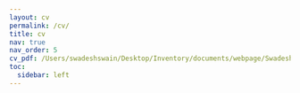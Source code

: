 ```yaml
---
layout: cv
permalink: /cv/
title: cv
nav: true
nav_order: 5
cv_pdf: /Users/swadeshswain/Desktop/Inventory/documents/webpage/Swadesh06.github.io/assets/pdf/CV_Swadesh_Swain.pdf # you can also use external links here
toc:
  sidebar: left
---
```

